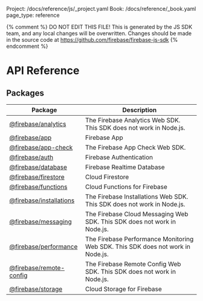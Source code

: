 Project: /docs/reference/js/_project.yaml
Book: /docs/reference/_book.yaml
page_type: reference

{% comment %}
DO NOT EDIT THIS FILE!
This is generated by the JS SDK team, and any local changes will be
overwritten. Changes should be made in the source code at
https://github.com/firebase/firebase-js-sdk
{% endcomment %}

# API Reference

## Packages

|  Package | Description |
|  --- | --- |
|  [@firebase/analytics](./analytics.md#analytics_package) | The Firebase Analytics Web SDK. This SDK does not work in Node.js. |
|  [@firebase/app](./app.md#app_package) | Firebase App |
|  [@firebase/app-check](./app-check.md#app-check_package) | The Firebase App Check Web SDK. |
|  [@firebase/auth](./auth.md#auth_package) | Firebase Authentication |
|  [@firebase/database](./database.md#database_package) | Firebase Realtime Database |
|  [@firebase/firestore](./firestore.md#firestore_package) | Cloud Firestore |
|  [@firebase/functions](./functions.md#functions_package) | Cloud Functions for Firebase |
|  [@firebase/installations](./installations.md#installations_package) | The Firebase Installations Web SDK. This SDK does not work in Node.js. |
|  [@firebase/messaging](./messaging.md#messaging_package) | The Firebase Cloud Messaging Web SDK. This SDK does not work in Node.js. |
|  [@firebase/performance](./performance.md#performance_package) | The Firebase Performance Monitoring Web SDK. This SDK does not work in Node.js. |
|  [@firebase/remote-config](./remote-config.md#remote-config_package) | The Firebase Remote Config Web SDK. This SDK does not work in Node.js. |
|  [@firebase/storage](./storage.md#storage_package) | Cloud Storage for Firebase |

